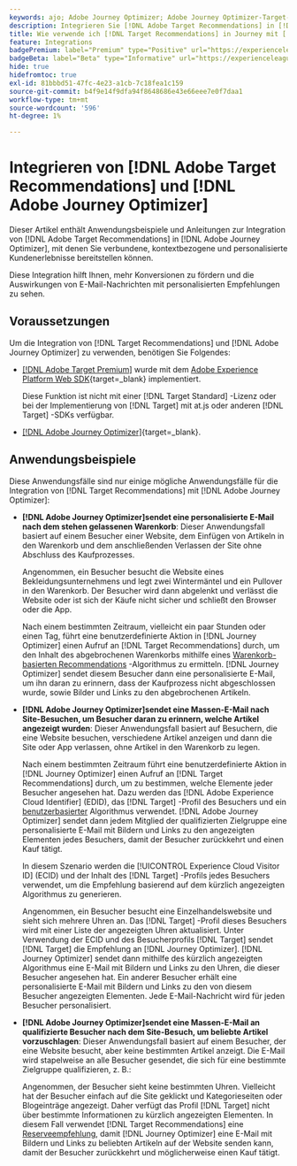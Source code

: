 ```yaml
---
keywords: ajo; Adobe Journey Optimizer; Adobe Journey Optimizer-Target-Integration; Empfehlungen; Target-Empfehlungen; Integration
description: Integrieren Sie [!DNL Adobe Target Recommendations] in [!DNL Adobe Journey Optimizer].
title: Wie verwende ich [!DNL Target Recommendations] in Journey mit [!DNL Adobe Journey Optimizer]?
feature: Integrations
badgePremium: label="Premium" type="Positive" url="https://experienceleague.adobe.com/docs/target/using/introduction/intro.html?lang=en#premium newtab=true" tooltip="Erfahren Sie, was in Target Premium enthalten ist."
badgeBeta: label="Beta" type="Informative" url="https://experienceleague.adobe.com/docs/target/using/introduction/intro.html?lang=de#beta newtab=true" tooltip="Was sind Beta-Funktionen in  [!DNL Adobe Target]?"
hide: true
hidefromtoc: true
exl-id: 81bbbd51-47fc-4e23-a1cb-7c18fea1c159
source-git-commit: b4f9e14f9dfa94f8648686e43e66eee7e0f7daa1
workflow-type: tm+mt
source-wordcount: '596'
ht-degree: 1%

---
```


# Integrieren von [!DNL Adobe Target Recommendations] und [!DNL Adobe Journey Optimizer]

Dieser Artikel enthält Anwendungsbeispiele und Anleitungen zur Integration von [!DNL Adobe Target Recommendations] in [!DNL Adobe Journey Optimizer], mit denen Sie verbundene, kontextbezogene und personalisierte Kundenerlebnisse bereitstellen können.

Diese Integration hilft Ihnen, mehr Konversionen zu fördern und die Auswirkungen von E-Mail-Nachrichten mit personalisierten Empfehlungen zu sehen.

## Voraussetzungen 

Um die Integration von [!DNL Target Recommendations] und [!DNL Adobe Journey Optimizer] zu verwenden, benötigen Sie Folgendes:

* [[!DNL Adobe Target Premium]](/help/main/c-intro/intro.md#premium) wurde mit dem [Adobe Experience Platform Web SDK](https://experienceleague.adobe.com/en/docs/target-dev/developer/client-side/aep-web-sdk){target=_blank} implementiert.

  Diese Funktion ist nicht mit einer [!DNL Target Standard] -Lizenz oder bei der Implementierung von [!DNL Target] mit at.js oder anderen [!DNL Target] -SDKs verfügbar.

* [[!DNL Adobe Journey Optimizer]](https://experienceleague.adobe.com/en/docs/journey-optimizer/using/ajo-home){target=_blank}.

## Anwendungsbeispiele

Diese Anwendungsfälle sind nur einige mögliche Anwendungsfälle für die Integration von [!DNL Target Recommendations] mit [!DNL Adobe Journey Optimizer]:

* **[!DNL Adobe Journey Optimizer]sendet eine personalisierte E-Mail nach dem stehen gelassenen Warenkorb**: Dieser Anwendungsfall basiert auf einem Besucher einer Website, dem Einfügen von Artikeln in den Warenkorb und dem anschließenden Verlassen der Site ohne Abschluss des Kaufprozesses.

  Angenommen, ein Besucher besucht die Website eines Bekleidungsunternehmens und legt zwei Wintermäntel und ein Pullover in den Warenkorb. Der Besucher wird dann abgelenkt und verlässt die Website oder ist sich der Käufe nicht sicher und schließt den Browser oder die App.

  Nach einem bestimmten Zeitraum, vielleicht ein paar Stunden oder einen Tag, führt eine benutzerdefinierte Aktion in [!DNL Journey Optimizer] einen Aufruf an [!DNL Target Recommendations] durch, um den Inhalt des abgebrochenen Warenkorbs mithilfe eines [Warenkorb-basierten Recommendations](/help/main/c-recommendations/c-algorithms/base-the-recommendation-on-a-recommendation-key.md) -Algorithmus zu ermitteln. [!DNL Journey Optimizer] sendet diesem Besucher dann eine personalisierte E-Mail, um ihn daran zu erinnern, dass der Kaufprozess nicht abgeschlossen wurde, sowie Bilder und Links zu den abgebrochenen Artikeln.

* **[!DNL Adobe Journey Optimizer]sendet eine Massen-E-Mail nach Site-Besuchen, um Besucher daran zu erinnern, welche Artikel angezeigt wurden**: Dieser Anwendungsfall basiert auf Besuchern, die eine Website besuchen, verschiedene Artikel anzeigen und dann die Site oder App verlassen, ohne Artikel in den Warenkorb zu legen.

  Nach einem bestimmten Zeitraum führt eine benutzerdefinierte Aktion in [!DNL Journey Optimizer] einen Aufruf an [!DNL Target Recommendations] durch, um zu bestimmen, welche Elemente jeder Besucher angesehen hat. Dazu werden das [!DNL Adobe Experience Cloud Identifier] (EDID), das [!DNL Target] -Profil des Besuchers und ein [benutzerbasierter](/help/main/c-recommendations/c-algorithms/base-the-recommendation-on-a-recommendation-key.md) Algorithmus verwendet. [!DNL Adobe Journey Optimizer] sendet dann jedem Mitglied der qualifizierten Zielgruppe eine personalisierte E-Mail mit Bildern und Links zu den angezeigten Elementen jedes Besuchers, damit der Besucher zurückkehrt und einen Kauf tätigt.

  In diesem Szenario werden die [!UICONTROL Experience Cloud Visitor ID] (ECID) und der Inhalt des [!DNL Target] -Profils jedes Besuchers verwendet, um die Empfehlung basierend auf dem kürzlich angezeigten Algorithmus zu generieren.

  Angenommen, ein Besucher besucht eine Einzelhandelswebsite und sieht sich mehrere Uhren an. Das [!DNL Target] -Profil dieses Besuchers wird mit einer Liste der angezeigten Uhren aktualisiert. Unter Verwendung der ECID und des Besucherprofils [!DNL Target] sendet [!DNL Target] die Empfehlung an [!DNL Journey Optimizer]. [!DNL Journey Optimizer] sendet dann mithilfe des kürzlich angezeigten Algorithmus eine E-Mail mit Bildern und Links zu den Uhren, die dieser Besucher angesehen hat. Ein anderer Besucher erhält eine personalisierte E-Mail mit Bildern und Links zu den von diesem Besucher angezeigten Elementen. Jede E-Mail-Nachricht wird für jeden Besucher personalisiert.

* **[!DNL Adobe Journey Optimizer]sendet eine Massen-E-Mail an qualifizierte Besucher nach dem Site-Besuch, um beliebte Artikel vorzuschlagen**: Dieser Anwendungsfall basiert auf einem Besucher, der eine Website besucht, aber keine bestimmten Artikel anzeigt. Die E-Mail wird stapelweise an alle Besucher gesendet, die sich für eine bestimmte Zielgruppe qualifizieren, z. B.:

  Angenommen, der Besucher sieht keine bestimmten Uhren. Vielleicht hat der Besucher einfach auf die Site geklickt und Kategorieseiten oder Blogeinträge angezeigt. Daher verfügt das Profil [!DNL Target] nicht über bestimmte Informationen zu kürzlich angezeigten Elementen. In diesem Fall verwendet [!DNL Target Recommendations] eine [Reserveempfehlung](/help/main/c-recommendations/c-algorithms/backup-recs.md), damit [!DNL Journey Optimizer] eine E-Mail mit Bildern und Links zu beliebten Artikeln auf der Website senden kann, damit der Besucher zurückkehrt und möglicherweise einen Kauf tätigt.
